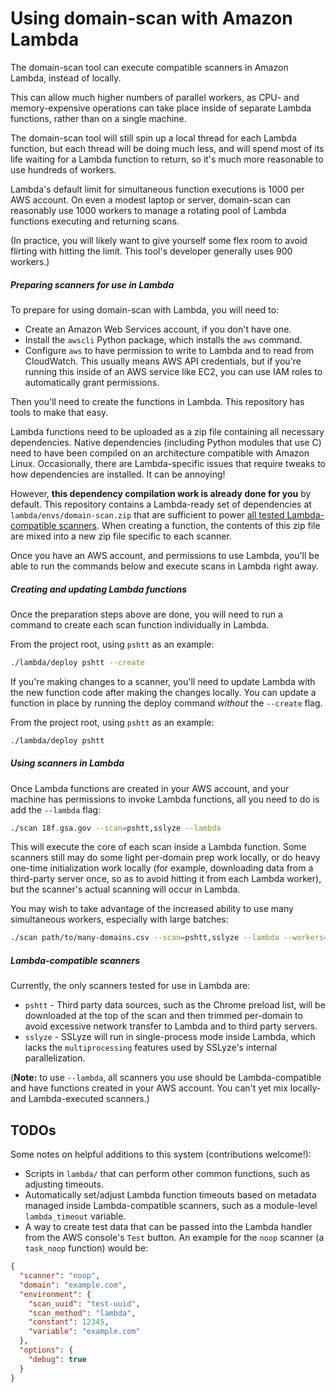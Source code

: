 # Using domain-scan with Amazon Lambda

The domain-scan tool can execute compatible scanners in Amazon Lambda, instead of locally.

This can allow much higher numbers of parallel workers, as CPU- and memory-expensive operations can take place inside of separate Lambda functions, rather than on a single machine.

The domain-scan tool will still spin up a local thread for each Lambda function, but each thread will be doing much less, and will spend most of its life waiting for a Lambda function to return, so it's much more reasonable to use hundreds of workers.

Lambda's default limit for simultaneous function executions is 1000 per AWS account. On even a modest laptop or server, domain-scan can reasonably use 1000 workers to manage a rotating pool of Lambda functions executing and returning scans.

(In practice, you will likely want to give yourself some flex room to avoid flirting with hitting the limit. This tool's developer generally uses 900 workers.)

##### Preparing scanners for use in Lambda

To prepare for using domain-scan with Lambda, you will need to:

* Create an Amazon Web Services account, if you don't have one.
* Install the `awscli` Python package, which installs the `aws` command.
* Configure `aws` to have permission to write to Lambda and to read from CloudWatch. This usually means AWS API credentials, but if you're running this inside of an AWS service like EC2, you can use IAM roles to automatically grant permissions.

Then you'll need to create the functions in Lambda. This repository has tools to make that easy.

Lambda functions need to be uploaded as a zip file containing all necessary dependencies. Native dependencies (including Python modules that use C) need to have been compiled on an architecture compatible with Amazon Linux. Occasionally, there are Lambda-specific issues that require tweaks to how dependencies are installed. It can be annoying!

However, **this dependency compilation work is already done for you** by default. This repository contains a Lambda-ready set of dependencies at `lambda/envs/domain-scan.zip` that are sufficient to power [all tested Lambda-compatible scanners](#lambda-compatible-scanners). When creating a function, the contents of this zip file are mixed into a new zip file specific to each scanner.

Once you have an AWS account, and permissions to use Lambda, you'll be able to run the commands below and execute scans in Lambda right away.

##### Creating and updating Lambda functions

Once the preparation steps above are done, you will need to run a command to create each scan function individually in Lambda.

From the project root, using `pshtt` as an example:

```bash
./lambda/deploy pshtt --create
```

If you're making changes to a scanner, you'll need to update Lambda with the new function code after making the changes locally. You can update a function in place by running the deploy command _without_ the `--create` flag.

From the project root, using `pshtt` as an example:

```bash
./lambda/deploy pshtt
```

##### Using scanners in Lambda

Once Lambda functions are created in your AWS account, and your machine has permissions to invoke Lambda functions, all you need to do is add the `--lambda` flag:

```bash
./scan 18f.gsa.gov --scan=pshtt,sslyze --lambda
```

This will execute the core of each scan inside a Lambda function. Some scanners still may do some light per-domain prep work locally, or do heavy one-time initialization work locally (for example, downloading data from a third-party server once, so as to avoid hitting it from each Lambda worker), but the scanner's actual scanning will occur in Lambda.

You may wish to take advantage of the increased ability to use many simultaneous workers, especially with large batches:

```bash
./scan path/to/many-domains.csv --scan=pshtt,sslyze --lambda --workers=900
```


##### Lambda-compatible scanners

Currently, the only scanners tested for use in Lambda are:

* `pshtt` - Third party data sources, such as the Chrome preload list, will be downloaded at the top of the scan and then trimmed per-domain to avoid excessive network transfer to Lambda and to third party servers.
* `sslyze` - SSLyze will run in single-process mode inside Lambda, which lacks the `multiprocessing` features used by SSLyze's internal parallelization.

(**Note:** to use `--lambda`, all scanners you use should be Lambda-compatible and have functions created in your AWS account. You can't yet mix locally- and Lambda-executed scanners.)


## TODOs

Some notes on helpful additions to this system (contributions welcome!):

* Scripts in `lambda/` that can perform other common functions, such as adjusting timeouts.
* Automatically set/adjust Lambda function timeouts based on metadata managed inside Lambda-compatible scanners, such as a module-level `lambda_timeout` variable.
* A way to create test data that can be passed into the Lambda handler from the AWS console's `Test` button. An example for the `noop` scanner (a `task_noop` function) would be:

```json
{
  "scanner": "noop",
  "domain": "example.com",
  "environment": {
    "scan_uuid": "test-uuid",
    "scan_method": "lambda",
    "constant": 12345,
    "variable": "example.com"
  },
  "options": {
    "debug": true
  }
}
```
